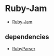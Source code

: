 # Ruby-Jam
 
- [Ruby-Jam](https://code4fukui.github.io/Ruby-Jam)

## dependencies

- [RubyParser](https://github.com/code4fukui/ruby_parser/)
